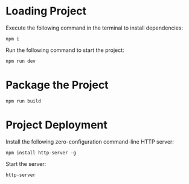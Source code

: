 # Loading Project

Execute the following command in the terminal to install dependencies:
```
npm i
```
Run the following command to start the project:
```
npm run dev
```

# Package the Project

```
npm run build
```

# Project Deployment

Install the following zero-configuration command-line HTTP server:
```
npm install http-server -g
```
Start the server:
```
http-server
```